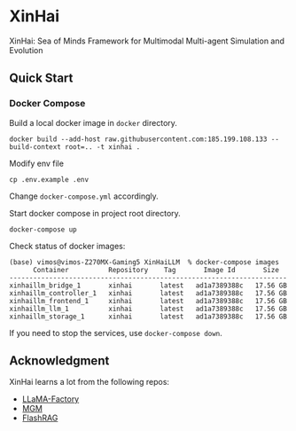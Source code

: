# XinHai
XinHai: Sea of Minds Framework for Multimodal Multi-agent Simulation and Evolution

## Quick Start

### Docker Compose

Build a local docker image in `docker` directory.
```shell
docker build --add-host raw.githubusercontent.com:185.199.108.133 --build-context root=.. -t xinhai .
```

Modify env file
```shell
cp .env.example .env
```

Change `docker-compose.yml` accordingly.

Start docker compose in project root directory.
```shell
docker-compose up
```

Check status of docker images:
```shell
(base) vimos@vimos-Z270MX-Gaming5 XinHaiLLM  % docker-compose images
      Container          Repository    Tag       Image Id       Size
----------------------------------------------------------------------
xinhaillm_bridge_1       xinhai       latest   ad1a7389388c   17.56 GB
xinhaillm_controller_1   xinhai       latest   ad1a7389388c   17.56 GB
xinhaillm_frontend_1     xinhai       latest   ad1a7389388c   17.56 GB
xinhaillm_llm_1          xinhai       latest   ad1a7389388c   17.56 GB
xinhaillm_storage_1      xinhai       latest   ad1a7389388c   17.56 GB
```

If you need to stop the services, use `docker-compose down`.

## Acknowledgment
XinHai learns a lot from the following repos:
* [LLaMA-Factory](https://github.com/hiyouga/LLaMA-Factory)
* [MGM](https://github.com/dvlab-research/MGM)
* [FlashRAG](https://github.com/RUC-NLPIR/FlashRAG)
